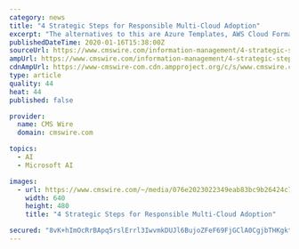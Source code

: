 ```yaml
---
category: news
title: "4 Strategic Steps for Responsible Multi-Cloud Adoption"
excerpt: "The alternatives to this are Azure Templates, AWS Cloud Formation or Google’s GCP Deployment manager ... The question to ask yourself is: do you trust that vendor enough to be so dependent on it? While the use of machine learning and AI in multi-cloud strategies is still fairly nascent, it’s worth considering as part of a forward-thinking ..."
publishedDateTime: 2020-01-16T15:38:00Z
sourceUrl: https://www.cmswire.com/information-management/4-strategic-steps-for-responsible-multi-cloud-adoption/
ampUrl: https://www.cmswire.com/information-management/4-strategic-steps-for-responsible-multi-cloud-adoption/amp/
cdnAmpUrl: https://www-cmswire-com.cdn.ampproject.org/c/s/www.cmswire.com/information-management/4-strategic-steps-for-responsible-multi-cloud-adoption/amp/
type: article
quality: 44
heat: 44
published: false

provider:
  name: CMS Wire
  domain: cmswire.com

topics:
  - AI
  - Microsoft AI

images:
  - url: https://www.cmswire.com/~/media/076e2023022349eab83bc9b26424c787.jpg?mw=1024&hash=0C275666314F2E636C3684E27F06901DC090E330
    width: 640
    height: 480
    title: "4 Strategic Steps for Responsible Multi-Cloud Adoption"

secured: "8vK+hImOcRrBApq5rslErrl3IwvmkDUJl6BujoZFeF69FjGClA0CgjbTHKgktz9Z9IvNVTQh1jVHHs4L8Th5OM0eO2mCcsAvAYh7Snhb1XxszvCdBTEZA/c6qVdBN7isMcoZErG9vfKqwwwKTzA3iIfGJc++pG7rK0vNylzNvrJ0gD2PV9W2riYo0joeuHeraNEVDFdRLPmQback6fv7e/fCW9M20vakbqIfFJvyU6M5XLaGIyu7ElSlfDIjPGf6Pd5oD6jvw/Q+pHlvITiAG4PeP1a8DXVxnmvueK5H7GE=;Gc/ZKYClSDSvN8SHZs+t8Q=="
---
```


